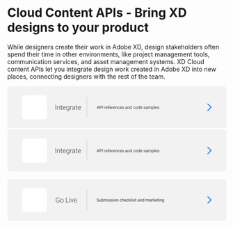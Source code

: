 # Cloud Content APIs - Bring XD designs to your product

While designers create their work in Adobe XD, design stakeholders often spend their time in other environments, like project management tools, communication services, and asset management systems. XD Cloud content APIs let you integrate design work created in Adobe XD into new places, connecting designers with the rest of the team.

![Alt text](/images/integrate.svg)
<a href="https://www.google.com/">
    <img src="/images/integrate.svg">
</a>

<img src="/images/go-live.svg">